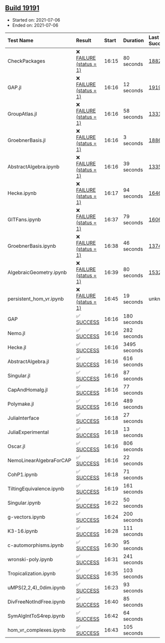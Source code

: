 ## [Build 19191](https://oscarci.mathematik.uni-kl.de/job/oscar/19191/)

* Started on: 2021-07-06
* Ended on: 2021-07-06

| Test Name    | Result | Start | Duration | Last Success | First Failure |
|:-------------|:-------|:------|:---------|:-------------|:--------------|
| CheckPackages | ❌ [FAILURE (status = 1)](https://oscarci.mathematik.uni-kl.de/job/oscar/19191/artifact/logs/build-19191/CheckPackages.log) | 16:15 | 80 seconds | [18822](https://oscarci.mathematik.uni-kl.de/job/oscar/18822/) | [18823](https://oscarci.mathematik.uni-kl.de/job/oscar/18823/) |
| GAP.jl | ❌ [FAILURE (status = 1)](https://oscarci.mathematik.uni-kl.de/job/oscar/19191/artifact/logs/build-19191/GAP.jl.log) | 16:16 | 12 seconds | [19190](https://oscarci.mathematik.uni-kl.de/job/oscar/19190/) | [19191](https://oscarci.mathematik.uni-kl.de/job/oscar/19191/) |
| GroupAtlas.jl | ❌ [FAILURE (status = 1)](https://oscarci.mathematik.uni-kl.de/job/oscar/19191/artifact/logs/build-19191/GroupAtlas.jl.log) | 16:16 | 58 seconds | [13311](https://oscarci.mathematik.uni-kl.de/job/oscar/13311/) | [13312](https://oscarci.mathematik.uni-kl.de/job/oscar/13312/) |
| GroebnerBasis.jl | ❌ [FAILURE (status = 1)](https://oscarci.mathematik.uni-kl.de/job/oscar/19191/artifact/logs/build-19191/GroebnerBasis.jl.log) | 16:16 | 3 seconds | [18864](https://oscarci.mathematik.uni-kl.de/job/oscar/18864/) | [18865](https://oscarci.mathematik.uni-kl.de/job/oscar/18865/) |
| AbstractAlgebra.ipynb | ❌ [FAILURE (status = 1)](https://oscarci.mathematik.uni-kl.de/job/oscar/19191/artifact/logs/build-19191/AbstractAlgebra.ipynb.log) | 16:16 | 39 seconds | [13355](https://oscarci.mathematik.uni-kl.de/job/oscar/13355/) | [13356](https://oscarci.mathematik.uni-kl.de/job/oscar/13356/) |
| Hecke.ipynb | ❌ [FAILURE (status = 1)](https://oscarci.mathematik.uni-kl.de/job/oscar/19191/artifact/logs/build-19191/Hecke.ipynb.log) | 16:17 | 94 seconds | [16463](https://oscarci.mathematik.uni-kl.de/job/oscar/16463/) | [16464](https://oscarci.mathematik.uni-kl.de/job/oscar/16464/) |
| GITFans.ipynb | ❌ [FAILURE (status = 1)](https://oscarci.mathematik.uni-kl.de/job/oscar/19191/artifact/logs/build-19191/GITFans.ipynb.log) | 16:37 | 79 seconds | [16068](https://oscarci.mathematik.uni-kl.de/job/oscar/16068/) | [16069](https://oscarci.mathematik.uni-kl.de/job/oscar/16069/) |
| GroebnerBasis.ipynb | ❌ [FAILURE (status = 1)](https://oscarci.mathematik.uni-kl.de/job/oscar/19191/artifact/logs/build-19191/GroebnerBasis.ipynb.log) | 16:38 | 46 seconds | [13748](https://oscarci.mathematik.uni-kl.de/job/oscar/13748/) | [13749](https://oscarci.mathematik.uni-kl.de/job/oscar/13749/) |
| AlgebraicGeometry.ipynb | ❌ [FAILURE (status = 1)](https://oscarci.mathematik.uni-kl.de/job/oscar/19191/artifact/logs/build-19191/AlgebraicGeometry.ipynb.log) | 16:39 | 80 seconds | [15322](https://oscarci.mathematik.uni-kl.de/job/oscar/15322/) | [15323](https://oscarci.mathematik.uni-kl.de/job/oscar/15323/) |
| persistent_hom_vr.ipynb | ❌ [FAILURE (status = 1)](https://oscarci.mathematik.uni-kl.de/job/oscar/19191/artifact/logs/build-19191/persistent_hom_vr.ipynb.log) | 16:45 | 19 seconds | unknown | unknown |
| GAP | ✅ [SUCCESS](https://oscarci.mathematik.uni-kl.de/job/oscar/19191/artifact/logs/build-19191/GAP.log) | 16:16 | 180 seconds |  |  |
| Nemo.jl | ✅ [SUCCESS](https://oscarci.mathematik.uni-kl.de/job/oscar/19191/artifact/logs/build-19191/Nemo.jl.log) | 16:16 | 282 seconds |  |  |
| Hecke.jl | ✅ [SUCCESS](https://oscarci.mathematik.uni-kl.de/job/oscar/19191/artifact/logs/build-19191/Hecke.jl.log) | 16:16 | 3495 seconds |  |  |
| AbstractAlgebra.jl | ✅ [SUCCESS](https://oscarci.mathematik.uni-kl.de/job/oscar/19191/artifact/logs/build-19191/AbstractAlgebra.jl.log) | 16:16 | 616 seconds |  |  |
| Singular.jl | ✅ [SUCCESS](https://oscarci.mathematik.uni-kl.de/job/oscar/19191/artifact/logs/build-19191/Singular.jl.log) | 16:16 | 87 seconds |  |  |
| CapAndHomalg.jl | ✅ [SUCCESS](https://oscarci.mathematik.uni-kl.de/job/oscar/19191/artifact/logs/build-19191/CapAndHomalg.jl.log) | 16:16 | 77 seconds |  |  |
| Polymake.jl | ✅ [SUCCESS](https://oscarci.mathematik.uni-kl.de/job/oscar/19191/artifact/logs/build-19191/Polymake.jl.log) | 16:16 | 489 seconds |  |  |
| JuliaInterface | ✅ [SUCCESS](https://oscarci.mathematik.uni-kl.de/job/oscar/19191/artifact/logs/build-19191/JuliaInterface.log) | 16:18 | 27 seconds |  |  |
| JuliaExperimental | ✅ [SUCCESS](https://oscarci.mathematik.uni-kl.de/job/oscar/19191/artifact/logs/build-19191/JuliaExperimental.log) | 16:18 | 13 seconds |  |  |
| Oscar.jl | ✅ [SUCCESS](https://oscarci.mathematik.uni-kl.de/job/oscar/19191/artifact/logs/build-19191/Oscar.jl.log) | 16:16 | 806 seconds |  |  |
| NemoLinearAlgebraForCAP | ✅ [SUCCESS](https://oscarci.mathematik.uni-kl.de/job/oscar/19191/artifact/logs/build-19191/NemoLinearAlgebraForCAP.log) | 16:16 | 22 seconds |  |  |
| CohP1.ipynb | ✅ [SUCCESS](https://oscarci.mathematik.uni-kl.de/job/oscar/19191/artifact/logs/build-19191/CohP1.ipynb.log) | 16:18 | 71 seconds |  |  |
| TiltingEquivalence.ipynb | ✅ [SUCCESS](https://oscarci.mathematik.uni-kl.de/job/oscar/19191/artifact/logs/build-19191/TiltingEquivalence.ipynb.log) | 16:19 | 161 seconds |  |  |
| Singular.ipynb | ✅ [SUCCESS](https://oscarci.mathematik.uni-kl.de/job/oscar/19191/artifact/logs/build-19191/Singular.ipynb.log) | 16:22 | 50 seconds |  |  |
| g-vectors.ipynb | ✅ [SUCCESS](https://oscarci.mathematik.uni-kl.de/job/oscar/19191/artifact/logs/build-19191/g-vectors.ipynb.log) | 16:24 | 200 seconds |  |  |
| K3-16.ipynb | ✅ [SUCCESS](https://oscarci.mathematik.uni-kl.de/job/oscar/19191/artifact/logs/build-19191/K3-16.ipynb.log) | 16:28 | 111 seconds |  |  |
| c-automorphisms.ipynb | ✅ [SUCCESS](https://oscarci.mathematik.uni-kl.de/job/oscar/19191/artifact/logs/build-19191/c-automorphisms.ipynb.log) | 16:30 | 95 seconds |  |  |
| wronski-poly.ipynb | ✅ [SUCCESS](https://oscarci.mathematik.uni-kl.de/job/oscar/19191/artifact/logs/build-19191/wronski-poly.ipynb.log) | 16:31 | 241 seconds |  |  |
| Tropicalization.ipynb | ✅ [SUCCESS](https://oscarci.mathematik.uni-kl.de/job/oscar/19191/artifact/logs/build-19191/Tropicalization.ipynb.log) | 16:35 | 103 seconds |  |  |
| uMPS(2,2,4)_0dim.ipynb | ✅ [SUCCESS](https://oscarci.mathematik.uni-kl.de/job/oscar/19191/artifact/logs/build-19191/uMPS-2-2-4-_0dim.ipynb.log) | 16:23 | 93 seconds |  |  |
| DivFreeNotIndFree.ipynb | ✅ [SUCCESS](https://oscarci.mathematik.uni-kl.de/job/oscar/19191/artifact/logs/build-19191/DivFreeNotIndFree.ipynb.log) | 16:40 | 85 seconds |  |  |
| SymAlgIntToS4rep.ipynb | ✅ [SUCCESS](https://oscarci.mathematik.uni-kl.de/job/oscar/19191/artifact/logs/build-19191/SymAlgIntToS4rep.ipynb.log) | 16:42 | 64 seconds |  |  |
| hom_vr_complexes.ipynb | ✅ [SUCCESS](https://oscarci.mathematik.uni-kl.de/job/oscar/19191/artifact/logs/build-19191/hom_vr_complexes.ipynb.log) | 16:43 | 105 seconds |  |  |
